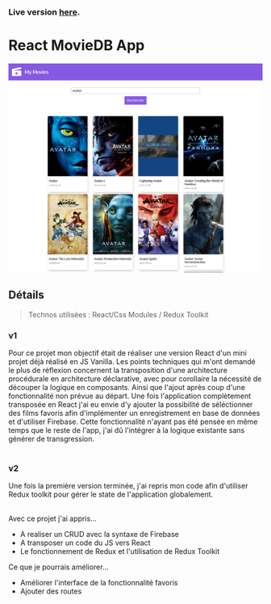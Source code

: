 ### Live version [here](https://react-moviedb-virginiebouvarel.vercel.app/).

# React MovieDB App

![Design preview for this project ](./src/assets/preview.png)

## Détails

> Technos utilisées : React/Css Modules / Redux Toolkit

### v1

Pour ce projet mon objectif était de réaliser une version React d'un mini projet déjà réalisé en JS Vanilla.
Les points techniques qui m'ont demandé le plus de réflexion concernent la transposition d'une architecture procédurale en architecture déclarative, avec pour corollaire la nécessité de découper la logique en composants. Ainsi que l'ajout après coup d'une fonctionnalité non prévue au départ. Une fois l'application complètement transposée en React j'ai eu envie d'y ajouter la possibilité de séléctionner des films favoris afin d'implémenter un enregistrement en base de données et d'utiliser Firebase. Cette fonctionnalité n'ayant pas été pensée en même temps que le reste de l'app, j'ai dû l'intégrer à la logique existante sans générer de transgression.<br><br>

### v2

Une fois la première version terminée, j'ai repris mon code afin d'utiliser Redux toolkit pour gérer le state de l'application globalement.<br><br>

Avec ce projet j'ai appris...

- A realiser un CRUD avec la syntaxe de Firebase
- A transposer un code du JS vers React
- Le fonctionnement de Redux et l'utilisation de Redux Toolkit

Ce que je pourrais améliorer...

- Améliorer l'interface de la fonctionnalité favoris
- Ajouter des routes
